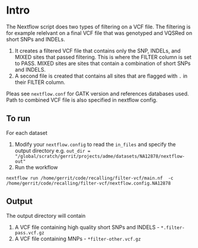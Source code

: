 # Intro

The Nextflow script does two types of filtering on a VCF file. The filtering is for example relelvant on a final VCF file that was genotyped and VQSRed on short SNPs and INDELs.

1) It creates a filtered VCF file that contains only the SNP, INDELs, and MIXED sites that passed filtering. This is where the FILTER column is set to PASS. MIXED sites are sites that contain a combination of short SNPs and INDELS.
2) A second file is created that contains all sites that are flagged with `.` in their FILTER column.
 
Pleas  see `nextflow.conf` for GATK version and references databases used. Path to combined VCF file is also specified in nextflow config.

## To run

For each dataset
1) Modify your `nextflow.config` to read the `in_files` and specify the output directory e.g. `out_dir = "/global/scratch/gerrit/projects/adme/datasets/NA12878/nextflow-out"`
2) Run the workflow
```
nextflow run /home/gerrit/code/recalling/filter-vcf/main.nf  -c /home/gerrit/code/recalling/filter-vcf/nextflow.config.NA12878
```

## Output

The output directory will contain
1. A VCF file containing high quality short SNPs and INDELS - `*.filter-pass.vcf.gz`
1. A VCF file containing MNPs - `*filter-other.vcf.gz`
